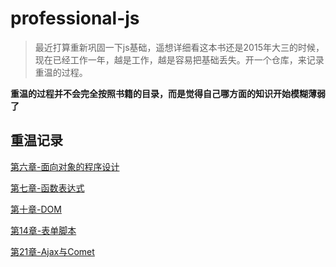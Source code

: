 # professional-js

> 最近打算重新巩固一下js基础，遥想详细看这本书还是2015年大三的时候，现在已经工作一年，越是工作，越是容易把基础丢失。开一个仓库，来记录重温的过程。

**重温的过程并不会完全按照书籍的目录，而是觉得自己哪方面的知识开始模糊薄弱了**

## 重温记录

[第六章-面向对象的程序设计](https://github.com/qianlongo/professional-js/blob/master/%E7%AC%AC%E5%85%AD%E7%AB%A0-%E9%9D%A2%E5%90%91%E5%AF%B9%E8%B1%A1%E7%9A%84%E7%A8%8B%E5%BA%8F%E8%AE%BE%E8%AE%A1.md)

[第七章-函数表达式](https://github.com/qianlongo/professional-js/blob/master/%E7%AC%AC%E4%B8%83%E7%AB%A0-%E5%87%BD%E6%95%B0%E8%A1%A8%E8%BE%BE%E5%BC%8F.md)

[第十章-DOM](https://github.com/qianlongo/professional-js/blob/master/%E7%AC%AC%E5%8D%81%E7%AB%A0-DOM.md)

[第14章-表单脚本](https://github.com/qianlongo/professional-js/blob/master/%E7%AC%AC14%E7%AB%A0-%E8%A1%A8%E5%8D%95%E8%84%9A%E6%9C%AC.md)

[第21章-Ajax与Comet](https://github.com/qianlongo/professional-js/blob/master/%E7%AC%AC21%E7%AB%A0-Ajax%E4%B8%8EComet.md)